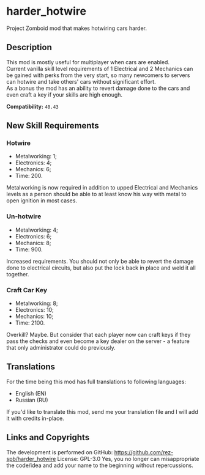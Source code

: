 # harder_hotwire
Project Zomboid mod that makes hotwiring cars harder.
## Description
This mod is mostly useful for multiplayer when cars are enabled.  
Current vanilla skill level requirements of 1 Electrical and 2 Mechanics can be gained with perks from the very start, so many newcomers to servers can hotwire and take others' cars without significant effort.  
As a bonus the mod has an ability to revert damage done to the cars and even craft a key if your skills are high enough.

**Compatibility:** `40.43`
## New Skill Requirements
### Hotwire
* Metalworking: 1;
* Electronics: 4;
* Mechanics: 6;
* Time: 200.

Metalworking is now required in addition to upped Electrical and Mechanics levels as a person should be able to at least know his way with metal to open ignition in most cases.
### Un-hotwire
* Metalworking: 4;
* Electronics: 6;
* Mechanics: 8;
* Time: 900.

Increased requirements. You should not only be able to revert the damage done to electrical circuits, but also put the lock back in place and weld it all together.
### Craft Car Key
* Metalworking: 8;
* Electronics: 10;
* Mechanics: 10;
* Time: 2100.

Overkill? Maybe. But consider that each player now can craft keys if they pass the checks and even become a key dealer on the server - a feature that only administrator could do previously.
## Translations
For the time being this mod has full translations to following languages:
* English (EN)
* Russian (RU)

If you'd like to translate this mod, send me your translation file and I will add it with credits in-place.
## Links and Copyrights
The development is performed on GitHub: https://github.com/rez-spb/harder_hotwire
License: GPL-3.0
Yes, you no longer can misappropriate the code/idea and add your name to the beginning without repercussions.